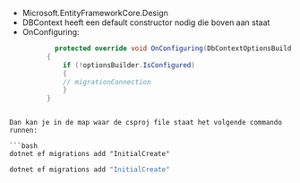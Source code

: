 - Microsoft.EntityFrameworkCore.Design
- DBContext heeft een default constructor nodig die boven aan staat
- OnConfiguring:
  ```c#
          protected override void OnConfiguring(DbContextOptionsBuilder optionsBuilder)
        {
            if (!optionsBuilder.IsConfigured)
            { 
            // migrationConnection
            }
        }
``` 

Dan kan je in de map waar de csproj file staat het volgende commando runnen:

```bash
dotnet ef migrations add "InitialCreate"
```
```bash
dotnet ef migrations add "InitialCreate"
```
